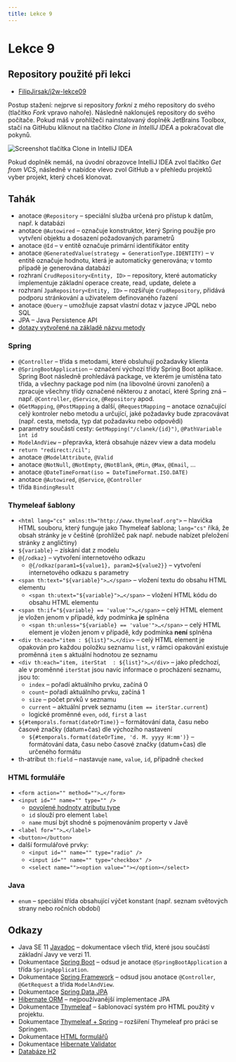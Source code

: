 ```yaml
---
title: Lekce 9
---
```


# Lekce 9

## Repository použité při lekci

* [FilipJirsak/j2w-lekce09](https://github.com/FilipJirsak/j2w-lekce09)

Postup stažení: nejprve si repository *forkni* z mého repository do svého (tlačítko *Fork* vpravo nahoře). Následně naklonuješ repository do svého počítače.
Pokud máš v prohlížeči nainstalovaný doplněk JetBrains Toolbox, stačí na GitHubu kliknout na tlačítko *Clone in IntelliJ IDEA* a pokračovat dle pokynů.

![Screenshot tlačítka Clone in IntelliJ IDEA](img/lekce-2/GitHub-Toolbox.png)

Pokud doplněk nemáš, na úvodní obrazovce IntelliJ IDEA zvol tlačítko *Get from VCS*, následně v nabídce vlevo zvol GitHub a v přehledu projektů vyber projekt,
který chceš klonovat.

## Tahák
* anotace `@Repository` – speciální služba určená pro přístup k datům, např. k databázi
* anotace `@Autowired` – označuje konstruktor, který Spring použije pro vytvření objektu a dosazení požadovaných parametrů
* anotace `@Id` – v entitě označuje primární identifikátor entity
* anotace `@GeneratedValue(strategy = GenerationType.IDENTITY)` – v entitě označuje hodnotu, která je automaticky generována; v tomto případě je generována databází
* rozhraní `CrudRepository<Entity, ID>` – repository, které automaticky implementuje základní operace create, read, update, delete a 
* rozhraní `JpaRepository<Entity, ID>` – rozšiřuje `CrudRepository`, přidává podporu stránkování a uživatelem definovaného řazení
* anotace `@Query` – umožňuje zapsat vlastní dotaz v jazyce JPQL nebo SQL
* JPA – Java Persistence API
* [dotazy vytvořené na základě názvu metody](https://docs.spring.io/spring-data/jpa/docs/2.5.1/reference/html/#jpa.query-methods)  

### Spring

* `@Controller` – třída s metodami, které obsluhují požadavky klienta
* `@SpringBootApplication` – označení výchozí třídy Spring Boot aplikace. Spring Boot následně prohledává package, ve kterém je umístěna tato třída, a všechny
  package pod ním (na libovolné úrovni zanoření) a zpracuje všechny třídy označené některou z anotací, které Spring zná – např. `@Controller`, `@Service`,
  `@Repository` apod.
* `@GetMapping`, `@PostMapping` a další, `@RequestMapping` – anotace označující celý kontroler nebo metodu a určující, jaké požadavky bude zpracovávat (např.
  cesta, metoda, typ dat požadavku nebo odpovědi)
* parametry součástí cesty: `GetMapping("/clanek/{id}")`, `@PathVariable int id`
* `ModelAndView` – přepravka, která obsahuje název view a data modelu
* `return "redirect:/cil";`
* anotace `@ModelAttribute`, `@Valid`
* anotace `@NotNull`, `@NotEmpty`, `@NotBlank`, `@Min`, `@Max`, `@Email`, …
* anotace `@DateTimeFormat(iso = DateTimeFormat.ISO.DATE)`
* anotace `@Autowired`, `@Service`, `@Controller`
* třída `BindingResult`

### Thymeleaf šablony

* `<html lang="cs" xmlns:th="http://www.thymeleaf.org">` – hlavička HTML souboru, který funguje jako Thymeleaf šablona; `lang="cs"` říká, že obsah stránky je
  v češtině (prohlížeč pak např. nebude nabízet přeložení stránky z angličtiny)
* `${variable}` – získání dat z modelu
* `@{/odkaz}` – vytvoření internetového odkazu
    * `@{/odkaz(param1=${value1}, param2=${value2}}` – vytvoření internetového odkazu s parametry
* `<span th:text="${variable}">…</span>` – vložení textu do obsahu HTML elementu
    * `<span th:utext="${variable}">…</span>` – vložení HTML kódu do obsahu HTML elementu
* `<span th:if="${variable} == 'value'">…</span>` – celý HTML element je vložen jenom v případě, kdy podmínka **je** splněna
    * `<span th:unless="${variable} == 'value'">…</span>` – celý HTML element je vložen jenom v případě, kdy podmínka **není** splněna
* `<div th:each="item : ${list}">…</div>` – celý HTML element je opakován pro každou položku seznamu `list`, v rámci opakování existuje proměnná `item`
  s aktuální hodnotou ze seznamu
* `<div th:each="item, iterStat  : ${list}">…</div>` – jako předchozí, ale v proměnné `iterStat` jsou navíc informace o procházení seznamu, jsou to:
    * `index` – pořadí aktuálního prvku, začíná 0
    * `count`– pořadí aktuálního prvku, začíná 1
    * `size` – počet prvků v seznamu
    * `current` – aktuální prvek seznamu (`item == iterStar.current`)
    * logické proměnné `even`, `odd`, `first` a `last`
* `${#temporals.format(dateOrTime)}` – formátování data, času nebo časové značky (datum+čas) dle výchozího nastavení
    * `${#temporals.format(dateOrTime, 'd. M. yyyy H:mm')}` – formátování data, času nebo časové značky (datum+čas) dle určeného formátu
* th-atribut `th:field` – nastavuje `name`, `value`, `id`, případně `checked`

### HTML formuláře
* `<form action="" method="">…</form>`
* `<input id="" name="" type="" />`
  * [povolené hodnoty atributu type](https://developer.mozilla.org/en-US/docs/Web/HTML/Element/input#input_types)
  * `id` slouží pro element `label`
  * `name` musí být shodné s pojmenováním property v Javě
* `<label for="">…</label>`
* `<button></button>`
* další formulářové prvky:
  * `<input id="" name="" type="radio" />`
  * `<input id="" name="" type="checkbox" />`
  * `<select name=""><option value=""></option></select>`

### Java

* `enum` – speciální třída obsahující výčet konstant (např. seznam světových strany nebo ročních období)

## Odkazy

* Java SE 11 [Javadoc](https://docs.oracle.com/en/java/javase/11/docs/api/java.base/) – dokumentace všech tříd, které jsou součástí základní Javy ve verzi 11.
* Dokumentace [Spring Boot](https://spring.io/projects/spring-boot#learn) – odsud je anotace `@SpringBootApplication` a třída `SpringApplication`.
* Dokumentace [Spring Framework](https://spring.io/projects/spring-framework#learn) – odsud jsou anotace `@Controller`, `@GetRequest` a třída `ModelAndView`.
* Dokumentace [Spring Data JPA](https://spring.io/projects/spring-data-jpa)
* [Hibernate ORM](https://hibernate.org/orm/) – nejpoužívanější implementace JPA
* Dokumentace [Thymeleaf](https://www.thymeleaf.org/doc/tutorials/3.0/usingthymeleaf.html) – šablonovací systém pro HTML použitý v projektu.
* Dokumentace [Thymeleaf + Spring](https://www.thymeleaf.org/doc/tutorials/3.0/thymeleafspring.html) – rozšíření Thymeleaf pro práci se Springem.
* Dokumentace [HTML formulářů](https://developer.mozilla.org/en-US/docs/Learn/Forms)
* Dokumentace [Hibernate Validator](https://hibernate.org/validator/documentation/)
* [Databáze H2](http://www.h2database.com/html/main.html)
